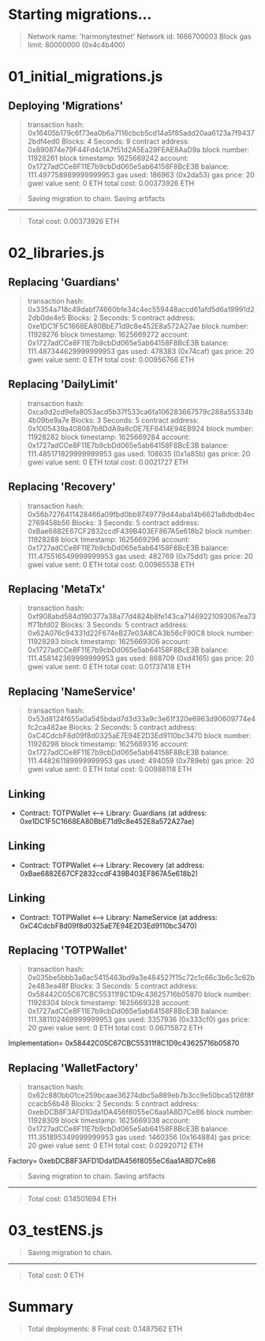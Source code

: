 Starting migrations...
======================
> Network name:    'harmonytestnet'
> Network id:      1666700003
> Block gas limit: 80000000 (0x4c4b400)


01_initial_migrations.js
========================

   Deploying 'Migrations'
   ----------------------
   > transaction hash:    0x16405b179c6f73ea0b6a7116cbcb5cd14a5f85add20aa6123a7f94372bdf4ed0
   > Blocks: 4            Seconds: 9
   > contract address:    0x890874e79F44Fd4c1A7f51d2A5Ea29FEAE8AaD9a
   > block number:        11928261
   > block timestamp:     1625669242
   > account:             0x1727adCCe8F11E7b9cbDd065e5ab64158F8BcE3B
   > balance:             111.497758989999999953
   > gas used:            186963 (0x2da53)
   > gas price:           20 gwei
   > value sent:          0 ETH
   > total cost:          0.00373926 ETH


   > Saving migration to chain.
   > Saving artifacts
   -------------------------------------
   > Total cost:          0.00373926 ETH


02_libraries.js
===============

   Replacing 'Guardians'
   ---------------------
   > transaction hash:    0x3354a718c49dabf74660bfe34c4ec559448accd61afd5d6a19991d22db0de4e5
   > Blocks: 2            Seconds: 5
   > contract address:    0xe1DC1F5C1668EA80BbE71d9c8e452E8a572A27ae
   > block number:        11928276
   > block timestamp:     1625669272
   > account:             0x1727adCCe8F11E7b9cbDd065e5ab64158F8BcE3B
   > balance:             111.487344629999999953
   > gas used:            478383 (0x74caf)
   > gas price:           20 gwei
   > value sent:          0 ETH
   > total cost:          0.00956766 ETH


   Replacing 'DailyLimit'
   ----------------------
   > transaction hash:    0xca9d2cd9efa8053acd5b37f533ca6fa106283667579c288a55334b4b09be9a7e
   > Blocks: 3            Seconds: 5
   > contract address:    0x1005439a408087b8DdA9a8cDE7EF6414E94EB924
   > block number:        11928282
   > block timestamp:     1625669284
   > account:             0x1727adCCe8F11E7b9cbDd065e5ab64158F8BcE3B
   > balance:             111.485171929999999953
   > gas used:            108635 (0x1a85b)
   > gas price:           20 gwei
   > value sent:          0 ETH
   > total cost:          0.0021727 ETH


   Replacing 'Recovery'
   --------------------
   > transaction hash:    0x56b7276411428466a09fbd0bb8749779d44aba14b6621a8dbdb4ec2769458b56
   > Blocks: 3            Seconds: 5
   > contract address:    0xBae6882E67CF2832ccdF439B403EF867A5e618b2
   > block number:        11928288
   > block timestamp:     1625669296
   > account:             0x1727adCCe8F11E7b9cbDd065e5ab64158F8BcE3B
   > balance:             111.475516549999999953
   > gas used:            482769 (0x75dd1)
   > gas price:           20 gwei
   > value sent:          0 ETH
   > total cost:          0.00965538 ETH


   Replacing 'MetaTx'
   ------------------
   > transaction hash:    0xf908abd584d190377a38a77d4824b8fe143ca71469221093067ea73ff71bfd02
   > Blocks: 3            Seconds: 5
   > contract address:    0x62A076c94331d22F674eB27e03A8CA3b56cF90C8
   > block number:        11928293
   > block timestamp:     1625669306
   > account:             0x1727adCCe8F11E7b9cbDd065e5ab64158F8BcE3B
   > balance:             111.458142369999999953
   > gas used:            868709 (0xd4165)
   > gas price:           20 gwei
   > value sent:          0 ETH
   > total cost:          0.01737418 ETH


   Replacing 'NameService'
   -----------------------
   > transaction hash:    0x53d8124f655a0a545bdad7d3d33a9c3e61f320e6963d90609774e4fc2ca482ae
   > Blocks: 2            Seconds: 5
   > contract address:    0xC4CdcbF8d09f8d0325aE7E94E2D3Ed9110bc3470
   > block number:        11928298
   > block timestamp:     1625669316
   > account:             0x1727adCCe8F11E7b9cbDd065e5ab64158F8BcE3B
   > balance:             111.448261189999999953
   > gas used:            494059 (0x789eb)
   > gas price:           20 gwei
   > value sent:          0 ETH
   > total cost:          0.00988118 ETH


   Linking
   -------
   * Contract: TOTPWallet <--> Library: Guardians (at address: 0xe1DC1F5C1668EA80BbE71d9c8e452E8a572A27ae)

   Linking
   -------
   * Contract: TOTPWallet <--> Library: Recovery (at address: 0xBae6882E67CF2832ccdF439B403EF867A5e618b2)

   Linking
   -------
   * Contract: TOTPWallet <--> Library: NameService (at address: 0xC4CdcbF8d09f8d0325aE7E94E2D3Ed9110bc3470)

   Replacing 'TOTPWallet'
   ----------------------
   > transaction hash:    0x035be5bbb3a6ac5415463bd9a3e484527f15c72c1c66c3b6c3c62b2e483ea48f
   > Blocks: 3            Seconds: 5
   > contract address:    0x58442C05C67CBC55311f8C1D9c43625716b05870
   > block number:        11928304
   > block timestamp:     1625669328
   > account:             0x1727adCCe8F11E7b9cbDd065e5ab64158F8BcE3B
   > balance:             111.381102469999999953
   > gas used:            3357936 (0x333cf0)
   > gas price:           20 gwei
   > value sent:          0 ETH
   > total cost:          0.06715872 ETH

Implementation= 0x58442C05C67CBC55311f8C1D9c43625716b05870

   Replacing 'WalletFactory'
   -------------------------
   > transaction hash:    0x62c880bb01ce259bcaae36274dbc5a889eb7b3cc9e50bca5126f8fccacb56b48
   > Blocks: 2            Seconds: 5
   > contract address:    0xebDCB8F3AFD1Dda1DA456f8055eC6aa1A8D7Ce86
   > block number:        11928309
   > block timestamp:     1625669338
   > account:             0x1727adCCe8F11E7b9cbDd065e5ab64158F8BcE3B
   > balance:             111.351895349999999953
   > gas used:            1460356 (0x164884)
   > gas price:           20 gwei
   > value sent:          0 ETH
   > total cost:          0.02920712 ETH

Factory= 0xebDCB8F3AFD1Dda1DA456f8055eC6aa1A8D7Ce86

   > Saving migration to chain.
   > Saving artifacts
   -------------------------------------
   > Total cost:          0.14501694 ETH


03_testENS.js
=============

   > Saving migration to chain.
   -------------------------------------
   > Total cost:                   0 ETH


Summary
=======
> Total deployments:   8
> Final cost:          0.1487562 ETH
